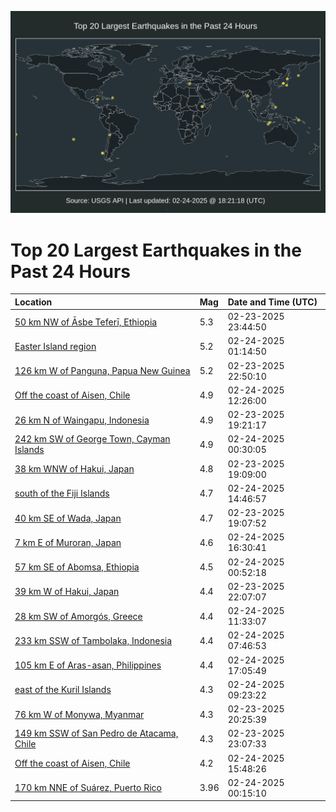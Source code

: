 ![Map](./map.png)

# Top 20 Largest Earthquakes in the Past 24 Hours

| Location | Mag | Date and Time (UTC) |
|:---|:---|:---|
| [50 km NW of Āsbe Teferī, Ethiopia](https://earthquake.usgs.gov/earthquakes/eventpage/us7000pfpk) | 5.3 | 02-23-2025 23:44:50 |
| [Easter Island region](https://earthquake.usgs.gov/earthquakes/eventpage/us7000pfqd) | 5.2 | 02-24-2025 01:14:50 |
| [126 km W of Panguna, Papua New Guinea](https://earthquake.usgs.gov/earthquakes/eventpage/us7000pfpb) | 5.2 | 02-23-2025 22:50:10 |
| [Off the coast of Aisen, Chile](https://earthquake.usgs.gov/earthquakes/eventpage/us7000pfsi) | 4.9 | 02-24-2025 12:26:00 |
| [26 km N of Waingapu, Indonesia](https://earthquake.usgs.gov/earthquakes/eventpage/us7000pfn2) | 4.9 | 02-23-2025 19:21:17 |
| [242 km SW of George Town, Cayman Islands](https://earthquake.usgs.gov/earthquakes/eventpage/us7000pfpx) | 4.9 | 02-24-2025 00:30:05 |
| [38 km WNW of Hakui, Japan](https://earthquake.usgs.gov/earthquakes/eventpage/us7000pfmy) | 4.8 | 02-23-2025 19:09:00 |
| [south of the Fiji Islands](https://earthquake.usgs.gov/earthquakes/eventpage/us7000pfta) | 4.7 | 02-24-2025 14:46:57 |
| [40 km SE of Wada, Japan](https://earthquake.usgs.gov/earthquakes/eventpage/us7000pfmq) | 4.7 | 02-23-2025 19:07:52 |
| [7 km E of Muroran, Japan](https://earthquake.usgs.gov/earthquakes/eventpage/us6000pv53) | 4.6 | 02-24-2025 16:30:41 |
| [57 km SE of Abomsa, Ethiopia](https://earthquake.usgs.gov/earthquakes/eventpage/us7000pfq1) | 4.5 | 02-24-2025 00:52:18 |
| [39 km W of Hakui, Japan](https://earthquake.usgs.gov/earthquakes/eventpage/us7000pfp4) | 4.4 | 02-23-2025 22:07:07 |
| [28 km SW of Amorgós, Greece](https://earthquake.usgs.gov/earthquakes/eventpage/us7000pfs8) | 4.4 | 02-24-2025 11:33:07 |
| [233 km SSW of Tambolaka, Indonesia](https://earthquake.usgs.gov/earthquakes/eventpage/us7000pfrf) | 4.4 | 02-24-2025 07:46:53 |
| [105 km E of Aras-asan, Philippines](https://earthquake.usgs.gov/earthquakes/eventpage/us6000pv5b) | 4.4 | 02-24-2025 17:05:49 |
| [east of the Kuril Islands](https://earthquake.usgs.gov/earthquakes/eventpage/us7000pfrr) | 4.3 | 02-24-2025 09:23:22 |
| [76 km W of Monywa, Myanmar](https://earthquake.usgs.gov/earthquakes/eventpage/us7000pfnn) | 4.3 | 02-23-2025 20:25:39 |
| [149 km SSW of San Pedro de Atacama, Chile](https://earthquake.usgs.gov/earthquakes/eventpage/us7000pfpf) | 4.3 | 02-23-2025 23:07:33 |
| [Off the coast of Aisen, Chile](https://earthquake.usgs.gov/earthquakes/eventpage/us7000pftz) | 4.2 | 02-24-2025 15:48:26 |
| [170 km NNE of Suárez, Puerto Rico](https://earthquake.usgs.gov/earthquakes/eventpage/pr2025055000) | 3.96 | 02-24-2025 00:15:10 |
